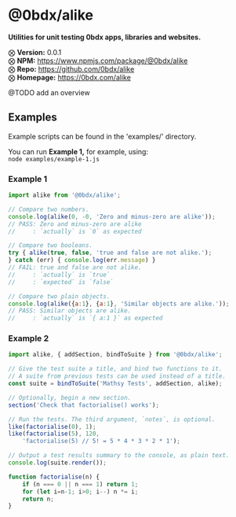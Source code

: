 # @0bdx/alike

__Utilities for unit testing 0bdx apps, libraries and websites.__

⨂ __Version:__ 0.0.1  
⨂ __NPM:__ <https://www.npmjs.com/package/@0bdx/alike>  
⨂ __Repo:__ <https://github.com/0bdx/alike>  
⨂ __Homepage:__ <https://0bdx.com/alike>

@TODO add an overview

## Examples

Example scripts can be found in the 'examples/' directory.

You can run __Example 1,__ for example, using:  
`node examples/example-1.js`

### Example 1

```js
import alike from '@0bdx/alike';

// Compare two numbers.
console.log(alike(0, -0, 'Zero and minus-zero are alike'));
// PASS: Zero and minus-zero are alike
//     : `actually` is `0` as expected

// Compare two booleans.
try { alike(true, false, 'true and false are not alike.');
} catch (err) { console.log(err.message) }
// FAIL: true and false are not alike.
//     : `actually` is `true`
//     : `expected` is `false`

// Compare two plain objects.
console.log(alike({a:1}, {a:1}, 'Similar objects are alike.'));
// PASS: Similar objects are alike.
//     : `actually` is `{ a:1 }` as expected
```

### Example 2

```js
import alike, { addSection, bindToSuite } from '@0bdx/alike';

// Give the test suite a title, and bind two functions to it.
// A suite from previous tests can be used instead of a title.
const suite = bindToSuite('Mathsy Tests', addSection, alike);

// Optionally, begin a new section.
section('Check that factorialise() works');

// Run the tests. The third argument, `notes`, is optional.
like(factorialise(0), 1);
like(factorialise(5), 120,
    'factorialise(5) // 5! = 5 * 4 * 3 * 2 * 1');

// Output a test results summary to the console, as plain text.
console.log(suite.render());

function factorialise(n) {
    if (n === 0 || n === 1) return 1;
    for (let i=n-1; i>0; i--) n *= i;
    return n;
}
```
